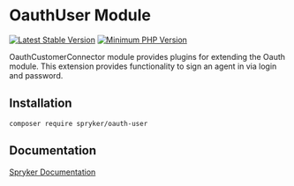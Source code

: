 # OauthUser Module
[![Latest Stable Version](https://poser.pugx.org/spryker/oauth-user/v/stable.svg)](https://packagist.org/packages/spryker/oauth-user)
[![Minimum PHP Version](https://img.shields.io/badge/php-%3E%3D%207.3-8892BF.svg)](https://php.net/)

OauthCustomerConnector module provides plugins for extending the Oauth module. This extension provides functionality to sign an agent in via login and password.

## Installation

```
composer require spryker/oauth-user
```

## Documentation

[Spryker Documentation](https://academy.spryker.com/developing_with_spryker/module_guide/modules.html)
